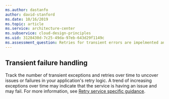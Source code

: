 ```yaml
---
ms.author: dastanfo
author: david-stanford
ms.date: 10/16/2019
ms.topic: article
ms.service: architecture-center
ms.subservice: cloud-design-principles
ms.uid: 3128430d-7c25-49da-97eb-643d29f1149c
ms.assessment_question: Retries for transient errors are impelmented and logged
---
```

## Transient failure handling

Track the number of transient exceptions and retries over time to uncover issues or failures in your application's retry logic. A trend of increasing exceptions over time may indicate that the service is having an issue and may fail. For more information, see [Retry service specific guidance](../best-practices/retry-service-specific.md).
